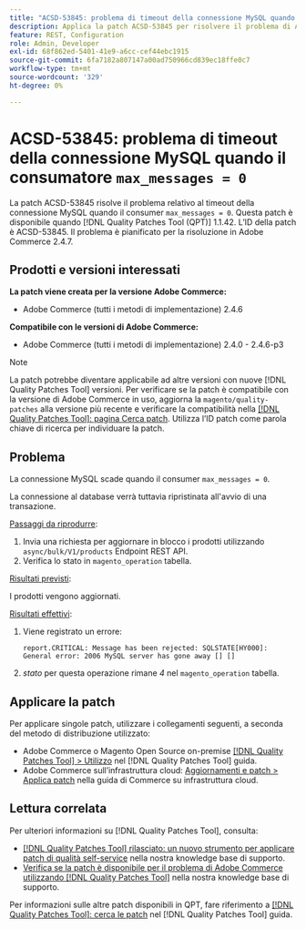 ```yaml
---
title: "ACSD-53845: problema di timeout della connessione MySQL quando consumer max_messages = 0"
description: Applica la patch ACSD-53845 per risolvere il problema di Adobe Commerce in cui la connessione MySQL scade quando il consumatore "max_messages = 0".
feature: REST, Configuration
role: Admin, Developer
exl-id: 68f862ed-5401-41e9-a6cc-cef44ebc1915
source-git-commit: 6fa7182a807147a00ad750966cd839ec18ffe0c7
workflow-type: tm+mt
source-wordcount: '329'
ht-degree: 0%

---
```


# ACSD-53845: problema di timeout della connessione MySQL quando il consumatore `max_messages = 0`

La patch ACSD-53845 risolve il problema relativo al timeout della connessione MySQL quando il consumer `max_messages = 0`. Questa patch è disponibile quando [!DNL Quality Patches Tool (QPT)] 1.1.42. L’ID della patch è ACSD-53845. Il problema è pianificato per la risoluzione in Adobe Commerce 2.4.7.

## Prodotti e versioni interessati

**La patch viene creata per la versione Adobe Commerce:**

* Adobe Commerce (tutti i metodi di implementazione) 2.4.6

**Compatibile con le versioni di Adobe Commerce:**

* Adobe Commerce (tutti i metodi di implementazione) 2.4.0 - 2.4.6-p3

>[!NOTE]
>
>La patch potrebbe diventare applicabile ad altre versioni con nuove [!DNL Quality Patches Tool] versioni. Per verificare se la patch è compatibile con la versione di Adobe Commerce in uso, aggiorna la `magento/quality-patches` alla versione più recente e verificare la compatibilità nella [[!DNL Quality Patches Tool]: pagina Cerca patch](https://experienceleague.adobe.com/tools/commerce-quality-patches/index.html). Utilizza l’ID patch come parola chiave di ricerca per individuare la patch.

## Problema

La connessione MySQL scade quando il consumer `max_messages = 0`.

La connessione al database verrà tuttavia ripristinata all&#39;avvio di una transazione.

<u>Passaggi da riprodurre</u>:

1. Invia una richiesta per aggiornare in blocco i prodotti utilizzando `async/bulk/V1/products` Endpoint REST API.
1. Verifica lo stato in `magento_operation` tabella.

<u>Risultati previsti</u>:

I prodotti vengono aggiornati.

<u>Risultati effettivi</u>:

1. Viene registrato un errore:

   ```
   report.CRITICAL: Message has been rejected: SQLSTATE[HY000]: General error: 2006 MySQL server has gone away [] []
   ```

1. *stato* per questa operazione rimane *4* nel `magento_operation` tabella.

## Applicare la patch

Per applicare singole patch, utilizzare i collegamenti seguenti, a seconda del metodo di distribuzione utilizzato:

* Adobe Commerce o Magento Open Source on-premise [[!DNL Quality Patches Tool] > Utilizzo](https://experienceleague.adobe.com/docs/commerce-operations/tools/quality-patches-tool/usage.html) nel [!DNL Quality Patches Tool] guida.
* Adobe Commerce sull’infrastruttura cloud: [Aggiornamenti e patch > Applica patch](https://experienceleague.adobe.com/docs/commerce-cloud-service/user-guide/develop/upgrade/apply-patches.html) nella guida di Commerce su infrastruttura cloud.

## Lettura correlata

Per ulteriori informazioni su [!DNL Quality Patches Tool], consulta:

* [[!DNL Quality Patches Tool] rilasciato: un nuovo strumento per applicare patch di qualità self-service](/help/announcements/adobe-commerce-announcements/magento-quality-patches-released-new-tool-to-self-serve-quality-patches.md) nella nostra knowledge base di supporto.
* [Verifica se la patch è disponibile per il problema di Adobe Commerce utilizzando [!DNL Quality Patches Tool]](/help/support-tools/patches-available-in-qpt-tool/check-patch-for-magento-issue-with-magento-quality-patches.md) nella nostra knowledge base di supporto.

Per informazioni sulle altre patch disponibili in QPT, fare riferimento a [[!DNL Quality Patches Tool]: cerca le patch](https://experienceleague.adobe.com/tools/commerce-quality-patches/index.html) nel [!DNL Quality Patches Tool] guida.
